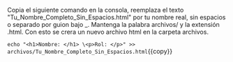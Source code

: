 Copia el siguiente comando en la consola, reemplaza el texto "Tu_Nombre_Completo_Sin\_Espacios.html" por tu nombre real, sin espacios o separado por guion bajo _. Mantenga la palabra archivos/ y la extensión .html. Con esto se crera un nuevo archivo html en la carpeta archivos.

`echo "<h1>Nombre: </h1>
\<p>Rol: </p>" >> archivos/Tu_Nombre_Completo_Sin_Espacios.html`{{copy}}